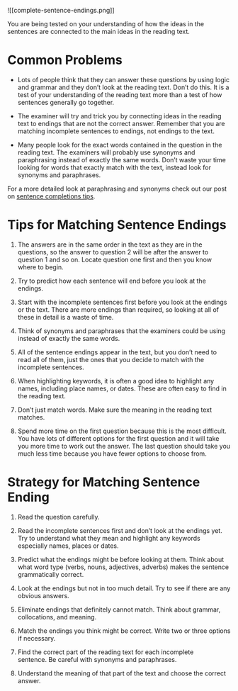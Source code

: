 ![[complete-sentence-endings.png]]

You are being tested on your understanding of how the ideas in the sentences are connected to the main ideas in the reading text.
# Common Problems

- Lots of people think that they can answer these questions by using logic and grammar and they don’t look at the reading text. Don’t do this. It is a test of your understanding of the reading text more than a test of how sentences generally go together.

- The examiner will try and trick you by connecting ideas in the reading text to endings that are not the correct answer. Remember that you are matching incomplete sentences to endings, not endings to the text.

- Many people look for the exact words contained in the question in the reading text. The examiners will probably use synonyms and paraphrasing instead of exactly the same words. Don’t waste your time looking for words that exactly match with the text, instead look for synonyms and paraphrases.

For a more detailed look at paraphrasing and synonyms check out our post on [sentence completions tips](https://www.ieltsadvantage.com/2015/04/28/ielts-reading-sentence-completion-tips/).

# Tips for Matching Sentence Endings

1. The answers are in the same order in the text as they are in the questions, so the answer to question 2 will be after the answer to question 1 and so on. Locate question one first and then you know where to begin.

3. Try to predict how each sentence will end before you look at the endings.

4. Start with the incomplete sentences first before you look at the endings or the text. There are more endings than required, so looking at all of these in detail is a waste of time.

5. Think of synonyms and paraphrases that the examiners could be using instead of exactly the same words.

6. All of the sentence endings appear in the text, but you don’t need to read all of them, just the ones that you decide to match with the incomplete sentences.

7. When highlighting keywords, it is often a good idea to highlight any names, including place names, or dates. These are often easy to find in the reading text.

8. Don’t just match words. Make sure the meaning in the reading text matches.

9. Spend more time on the first question because this is the most difficult. You have lots of different options for the first question and it will take you more time to work out the answer. The last question should take you much less time because you have fewer options to choose from.

# Strategy for Matching Sentence Ending

1. Read the question carefully.

1. Read the incomplete sentences first and don’t look at the endings yet. Try to understand what they mean and highlight any keywords especially names, places or dates.

2. Predict what the endings might be before looking at them. Think about what word type (verbs, nouns, adjectives, adverbs) makes the sentence grammatically correct.

3. Look at the endings but not in too much detail. Try to see if there are any obvious answers.

4. Eliminate endings that definitely cannot match. Think about grammar, collocations, and meaning.

5. Match the endings you think might be correct. Write two or three options if necessary.

6. Find the correct part of the reading text for each incomplete sentence. Be careful with synonyms and paraphrases.

7. Understand the meaning of that part of the text and choose the correct answer.